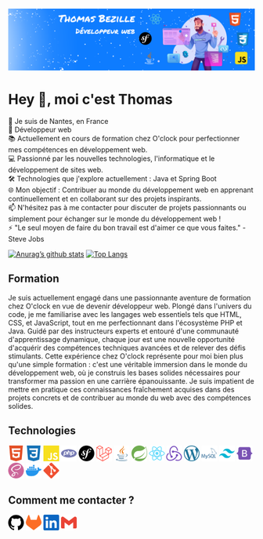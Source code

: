 ![banner](img/banner.png)

# Hey 👋, moi c'est Thomas

📌 Je suis de Nantes, en France<br>
🚀 Développeur web<br>
📚 Actuellement en cours de formation chez O'clock pour perfectionner mes compétences en développement web.<br>
💻 Passionné par les nouvelles technologies, l'informatique et le développement de sites web.<br>
🛠️ Technologies que j'explore actuellement : Java et Spring Boot<br>
🌐 Mon objectif : Contribuer au monde du développement web en apprenant continuellement et en collaborant sur des projets inspirants.<br>
📫 N'hésitez pas à me contacter pour discuter de projets passionnants ou simplement pour échanger sur le monde du développement web !<br>
⚡ "Le seul moyen de faire du bon travail est d'aimer ce que vous faites." - Steve Jobs

[![Anurag’s github stats](https://github-readme-stats.vercel.app/api?username=Thomas-Bezille)](https://github.com/Thomas-Bezille)
[![Top Langs](https://github-readme-stats.vercel.app/api/top-langs/?username=Thomas-Bezille&layout=compact)](https://github.com/Thomas-Bezille)

## Formation

Je suis actuellement engagé dans une passionnante aventure de formation chez O'clock en vue de devenir développeur web. Plongé dans l'univers du code, je me familiarise avec les langages web essentiels tels que HTML, CSS, et JavaScript, tout en me perfectionnant dans l'écosystème PHP et Java. Guidé par des instructeurs experts et entouré d'une communauté d'apprentissage dynamique, chaque jour est une nouvelle opportunité d'acquérir des compétences techniques avancées et de relever des défis stimulants. Cette expérience chez O'clock représente pour moi bien plus qu'une simple formation : c'est une véritable immersion dans le monde du développement web, où je construis les bases solides nécessaires pour transformer ma passion en une carrière épanouissante. Je suis impatient de mettre en pratique ces connaissances fraîchement acquises dans des projets concrets et de contribuer au monde du web avec des compétences solides.

## Technologies

<a><img src="img/icons/html5-color.svg" width="32px"></a>
<a><img src="img/icons/css3-color.svg" width="32px"></a>
<a><img src="img/icons/javascript-color.svg" width="32px"></a>
<a><img src="img/icons/php-color.svg" width="32px"></a>
<a><img src="img/icons/symfony.svg" width="32px"></a>
<a><img src="img/icons/laravel-color.svg" width="32px"></a>
<a><img src="img/icons/java.svg" width="32px"></a>
<a><img src="img/icons/spring.svg" width="32px"></a>
<a><img src="img/icons/react-color.svg" width="32px"></a>
<a><img src="img/icons/redux-color.svg" width="32px"></a>
<a><img src="img/icons/wordpress-color.svg" width="32px"></a>
<a><img src="img/icons/mysql-color.svg" width="32px"></a>
<a><img src="img/icons/tailwindcss.svg" width="32px"></a>
<a><img src="img/icons/bootstrap-color.svg" width="32px"></a>
<a><img src="img/icons/sass-color.svg" width="32px"></a>
<a><img src="img/icons/docker-color.svg" width="32px"></a>
<a><img src="img/icons/git-color.svg" width="32px"></a>

## Comment me contacter ?

<a href="https://github.com/Thomas-Bezille/"><img src="img/icons/github.svg" width="32px"></a>
<a href="https://gitlab.com/Thomas-Bezille/"><img src="img/icons/gitlab.svg" width="32px"></a>
<a href="https://www.linkedin.com/in/thomas-bezille/"><img src="img/icons/linkedin-color.svg" width="32px"></a>
<a href="mailto:thomas.bezille.pro@gmail.com"><img src="img/icons/gmail-color.svg" width="32px"></a>
